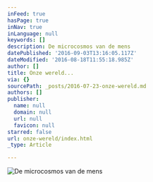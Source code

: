 ```yaml
---
inFeed: true
hasPage: true
inNav: true
inLanguage: null
keywords: []
description: De microcosmos van de mens
datePublished: '2016-09-03T13:16:05.117Z'
dateModified: '2016-08-18T11:55:18.985Z'
author: []
title: Onze wereld...
via: {}
sourcePath: _posts/2016-07-23-onze-wereld.md
authors: []
publisher:
  name: null
  domain: null
  url: null
  favicon: null
starred: false
url: onze-wereld/index.html
_type: Article

---
```

![De microcosmos van de mens](https://imgflo.herokuapp.com/graph/vahj1ThiexotieMo/d66e5f5d0d8dc8acce31bfe4c1e56dfd/croprotate.jpg?cropheight=1743&cropwidth=1252&degrees=0&input=https%3A%2F%2Fthe-grid-user-content.s3-us-west-2.amazonaws.com%2Fa11fac5c-db67-4ec4-bfde-3e408f3763da.jpg&x=0&y=0)